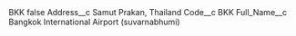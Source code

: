 <?xml version="1.0" encoding="UTF-8"?>
<CustomMetadata xmlns="http://soap.sforce.com/2006/04/metadata" xmlns:xsi="http://www.w3.org/2001/XMLSchema-instance" xmlns:xsd="http://www.w3.org/2001/XMLSchema">
    <label>BKK</label>
    <protected>false</protected>
    <values>
        <field>Address__c</field>
        <value xsi:type="xsd:string">Samut Prakan, Thailand</value>
    </values>
    <values>
        <field>Code__c</field>
        <value xsi:type="xsd:string">BKK</value>
    </values>
    <values>
        <field>Full_Name__c</field>
        <value xsi:type="xsd:string">Bangkok International Airport (suvarnabhumi)</value>
    </values>
</CustomMetadata>
